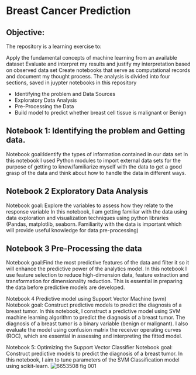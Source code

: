 # Breast Cancer Prediction
<h2>Objective:</h2>
The repository is a learning exercise to:

Apply the fundamental concepts of machine learning from an available dataset
Evaluate and interpret my results and justify my interpretation based on observed data set
Create notebooks that serve as computational records and document my thought process.
The analysis is divided into four sections, saved in juypter notebooks in this repository
<ul>
<li>Identifying the problem and Data Sources</li>
<li>Exploratory Data Analysis</li>
<li>Pre-Processing the Data</li>
<li>Build model to predict whether breast cell tissue is malignant or Benign</li>
  </ul>
  
<h2>Notebook 1: Identifying the problem and Getting data.</h2>
Notebook goal:Identify the types of information contained in our data set In this notebook I used Python modules to import external data sets for the purpose of getting to know/familiarize myself with the data to get a good grasp of the data and think about how to handle the data in different ways. 

<h2>Notebook 2 Exploratory Data Analysis</h2>
Notebook goal:  Explore the variables to assess how they relate to the response variable In this notebook, I am getting familiar with the data using data exploration and visualization techniques using python libraries (Pandas, matplotlib, seaborn. Familiarity with the data is important which will provide useful knowledge for data pre-processing)

<h2>Notebook 3 Pre-Processing the data</h2>
Notebook goal:Find the most predictive features of the data and filter it so it will enhance the predictive power of the analytics model. In this notebook I use feature selection to reduce high-dimension data, feature extraction and transformation for dimensionality reduction. This is essential in preparing the data before predictive models are developed.

Notebook 4 Predictive model using Support Vector Machine (svm)
Notebook goal: Construct predictive models to predict the diagnosis of a breast tumor. In this notebook, I construct a predictive model using SVM machine learning algorithm to predict the diagnosis of a breast tumor. The diagnosis of a breast tumor is a binary variable (benign or malignant). I also evaluate the model using confusion matrix the receiver operating curves (ROC), which are essential in assessing and interpreting the fitted model.

Notebook 5: Optimizing the Support Vector Classifier
Notebook goal: Construct predictive models to predict the diagnosis of a breast tumor. In this notebook, I aim to tune parameters of the SVM Classification model using scikit-learn.
![6653508 fig 001](https://user-images.githubusercontent.com/92047366/232545058-914936f8-7e29-444f-8162-5dcaf93827ca.jpg)
